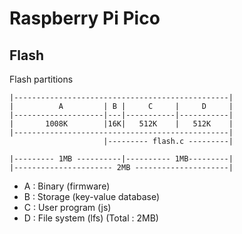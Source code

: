 # Raspberry Pi Pico

## Flash

Flash partitions

```
|------------------------------------------------|
|          A         | B |     C     |     D     |
|--------------------|---|-----------|-----------|
|       1008K        |16K|   512K    |   512K    |
|------------------------------------------------|
                     |--------- flash.c ---------|

|--------- 1MB ----------|---------- 1MB---------|
|---------------------- 2MB ---------------------|
```

- A : Binary (firmware)
- B : Storage (key-value database)
- C : User program (js)
- D : File system (lfs)
  (Total : 2MB)
